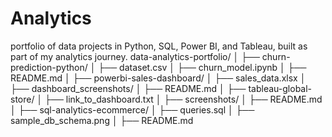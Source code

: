 # Analytics
 portfolio of data projects in Python, SQL, Power BI, and Tableau, built as part of my analytics journey.
data-analytics-portfolio/
│
├── churn-prediction-python/
│   ├── dataset.csv
│   ├── churn_model.ipynb
│   ├── README.md
│
├── powerbi-sales-dashboard/
│   ├── sales_data.xlsx
│   ├── dashboard_screenshots/
│   ├── README.md
│
├── tableau-global-store/
│   ├── link_to_dashboard.txt
│   ├── screenshots/
│   ├── README.md
│
├── sql-analytics-ecommerce/
│   ├── queries.sql
│   ├── sample_db_schema.png
│   ├── README.md
